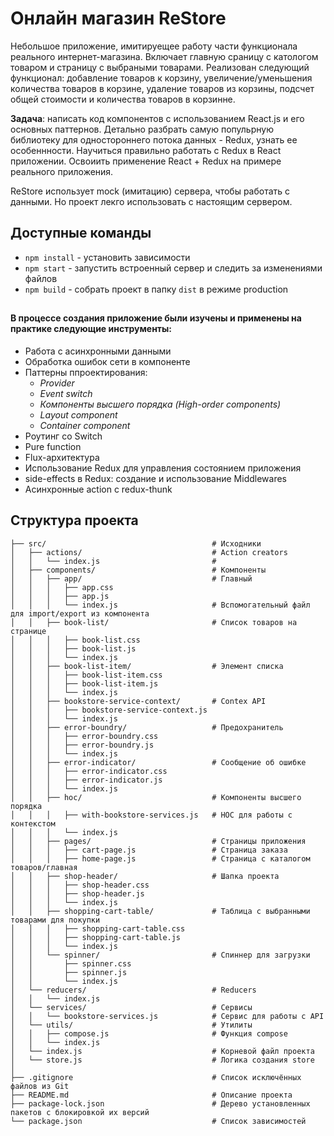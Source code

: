 # Онлайн магазин ReStore

Небольшое приложение, имитируещее работу части функционала реального интернет-магазина. Включает главную сраницу с катологом товаром и страницу с выбраными товарами. Реализован следующий функционал: добавление товаров к корзину, увеличение/уменьшения количества товаров в корзине, удаление товаров из корзины, подсчет общей стоимости и количества товаров в корзинне.

**Задача**: написать код компонентов с использованием React.js и его основных паттернов. Детально разбрать самую попульрную библиотеку для одностороннего потока данных - Redux, узнать ее особеннности. Научиться правильно работать с Redux в React приложении. Освоиить применение React + Redux на примере реального приложения.

ReStore использует mock (имитацию) сервера, чтобы работать с данными. Но проект лекго использовать с настоящим сервером.

## Доступные команды

* `npm install` - установить зависимости
* `npm start` - запустить встроенный сервер и следить за изменениями файлов
* `npm build` - собрать проект в папку `dist` в режиме production
##
#### В процессе создания приложение были изучены и применены на практике следующие инструменты:

* Работа с асинхронными данными 
* Обработка ошибок сети в компоненте
* Паттерны ппроектирования:
  * *Provider*
  * *Event switch*
  * *Компоненты высшего порядка (High-order components)*
  * *Layout component*
  * *Container component*
* Роутинг со Switch
* Pure function
* Flux-архитектура
* Использование Redux для управления состоянием приложения
* side-effects в Redux: создание и использование Middlewares
* Асинхронные action с redux-thunk

## Структура проекта
```
├── src/                                     # Исходники
│   ├── actions/                             # Action creators
│   │   └── index.js                         # 
│   ├── components/                          # Компоненты
│   │   ├── app/                             # Главный
│   │   │   ├── app.css                  
│   │   │   ├── app.js                    
│   │   │   └── index.js                     # Вспомогательный файл для import/export из компонента
│   │   ├── book-list/                       # Список товаров на странице
│   │   │   ├── book-list.css        
│   │   │   ├── book-list.js         
│   │   │   └── index.js                 
│   │   ├── book-list-item/                  # Элемент списка
│   │   │   ├── book-list-item.css      
│   │   │   ├── book-list-item.js       
│   │   │   └── index.js                 
│   │   ├── bookstore-service-context/       # Contex API          
│   │   │   ├── bookstore-service-context.js                    
│   │   │   └── index.js                 
│   │   ├── error-boundry/                   # Предохранитель
│   │   │   ├── error-boundry.css         
│   │   │   ├── error-boundry.js         
│   │   │   └── index.js                 
│   │   ├── error-indicator/                 # Сообщение об ошибке
│   │   │   ├── error-indicator.css         
│   │   │   ├── error-indicator.js          
│   │   │   └── index.js                 
│   │   ├── hoc/                             # Компоненты высшего порядка
│   │   │   ├── with-bookstore-services.js   # HOC для работы с контекстом        
│   │   │   └── index.js                 
│   │   ├── pages/                           # Страницы приложения
│   │   │   ├── cart-page.js                 # Страница заказа
│   │   │   ├── home-page.js                 # Страница с каталогом товаров/главная
│   │   ├── shop-header/                     # Шапка проекта
│   │   │   ├── shop-header.css         
│   │   │   ├── shop-header.js         
│   │   │   └── index.js                 
│   │   ├── shopping-cart-table/             # Таблица с выбранными товарами для покупки
│   │   │   ├── shopping-cart-table.css                  
│   │   │   ├── shopping-cart-table.js                   
│   │   │   └── index.js                 
│   │   └── spinner/                         # Спиннер для загрузки
│   │       ├── spinner.css              
│   │       ├── spinner.js                   
│   │       └── index.js                
│   └── reducers/                            # Reducers
│   │   └── index.js                         
│   └── services/                            # Сервисы
│   │   └── bookstore-services.js            # Сервис для работы с API
│   └── utils/                               # Утилиты
│   │   ├── compose.js                       # Функция compose
│   │   └── index.js                         
│   └── index.js                             # Корневой файл проекта
│   └── store.js                             # Логика создания store
│                                               
├── .gitignore                               # Список исключённых файлов из Git
├── README.md                                # Описание проекта
├── package-lock.json                        # Дерево установленных пакетов с блокировкой их версий
└── package.json                             # Список зависимостей
```
